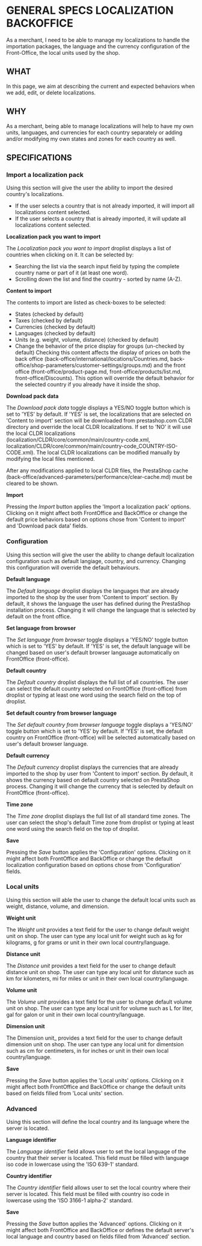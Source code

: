 # GENERAL SPECS LOCALIZATION BACKOFFICE

As a merchant, I need to be able to manage my localizations to handle the importation packages, the language and the currency configuration of the Front-Office, the local units used by the shop.

## WHAT

In this page, we aim at describing the current and expected behaviors when we add, edit, or delete localizations.

## WHY

As a merchant, being able to manage localizations will help to have my own units, languages, and currencies for each country separately or adding and/or modifying my own states and zones for each country as well.

## SPECIFICATIONS



### Import a localization pack

Using this section will give the user the ability to import the desired country's localizations.
- If the user selects a country that is not already imported, it will import all localizations content selected.
- If the user selects a country that is already imported, it will update all localizations content selected.

**Localization pack you want to import**

The _Localization pack you want to import_ droplist displays a list of countries when clicking on it. It can be selected by: 
- Searching the list via the search input field by typing the complete country name or part of it (at least one word).
- Scrolling down the list and find the country - sorted by name (A-Z).

**Content to import**

The contents to import are listed as check-boxes to be selected:
- States (checked by default)
- Taxes (checked by default)
- Currencies (checked by default)
- Languages (checked by default)
- Units (e.g. weight, volume, distance) (checked by default)
- Change the behavior of the price display for groups (un-checked by default)
Checking this content affects the display of prices on both the back office (back-office/international/locations/Countries.md, back-office/shop-parameters/customer-settings/groups.md) and the front office (front-office/product-page.md, front-office/products/list.md, front-office/Discounts). This option will override the default behavior for the selected country if you already have it inside the shop.

**Download pack data**

The _Download pack data_ toggle displays a YES/NO toggle button which is set to 'YES' by default. If 'YES' is set, the localizations that are selected on 'Content to import' section will be downloaded from prestashop.com CLDR directory and override the local CLDR localizations. If set to 'NO' it will use the local CLDR localizations (localization/CLDR/core/common/main/country-code.xml, localization/CLDR/core/common/main/country-code_COUNTRY-ISO-CODE.xml). The local CLDR localizations can be modified manually by modifying the local files mentioned.

After any modifications applied to local CLDR files, the PrestaShop cache (back-office/advanced-parameters/performance/clear-cache.md) must be cleared to be shown.

**Import**

Pressing the _Import_ button applies the 'Import a localization pack' options. Clicking on it might affect both FrontOffice and BackOffice or change the default price behaviors based on options chose from 'Content to import' and 'Download pack data' fields.

### Configuration

Using this section will give the user the ability to change default localization configuration such as default langiage, country, and currency. Changing this configuration will override the default behaviours.

**Default language**

The _Default language_ droplist displays the languages that are already imported to the shop by the user from 'Content to import' section. By default, it shows the language the user has defined during the PrestaShop installation process. Changing it will change the language that is selected by default on the front office.

**Set language from browser**

The _Set language from browser_ toggle displays a 'YES/NO' toggle button which is set to 'YES' by default. If 'YES' is set, the default language will be changed based on user's default browser langauage automatically on FrontOffice (front-office).

**Default country**

The _Default country_ droplist displays the full list of all countries. The user can select the default country selected on FrontOffice (front-office) from droplist or typing at least one word using the search field on the top of droplist.

**Set default country from browser language**

The _Set default country from browser language_ toggle displays a 'YES/NO' toggle button which is set to 'YES' by default. If 'YES' is set, the default country on FrontOffice (front-office) will be selected automatically based on user's default browser language.

**Default currency**

The _Default currency_ droplist displays the currencies that are already imported to the shop by user from 'Content to import' section. By default, it shows the currency based on default country selected on PrestaShop process. Changing it will change the currency that is selected by default on FrontOffice (front-office).

**Time zone**

The _Time zone_ droplist displays the full list of all standard time zones. The user can select the shop's default Time zone from droplist or typing at least one word using the search field on the top of droplist.

**Save**

Pressing the _Save_ button applies the 'Configuration' options. Clicking on it might affect both FrontOffice and BackOffice or change the default localization configuration based on options chose from 'Configuration' fields.

### Local units

Using this section will able the user to change the default local units such as weight, distance, volume, and dimension.

**Weight unit**

The _Weight unit_ provides a text field for the user to change default weight unit on shop. The user can type any local unit for weight such as kg for kilograms, g for grams or unit in their own local country/language.

**Distance unit**

The _Distance unit_ provides a text field for the user to change default distance unit on shop. The user can type any local unit for distance such as km for kilometers, mi for miles or unit in their own local country/language.

**Volume unit**

The _Volume unit_ provides a text field for the user to change default volume unit on shop. The user can type any local unit for volume such as L for liter, gal for galon or unit in their own local country/language.

**Dimension unit**

The Dimension unit_ provides a text field for the user to change default dimension unit on shop. The user can type any local unit for dimentsion such as cm for centimeters, in for inches or unit in their own local country/language.

**Save**

Pressing the _Save_ button applies the 'Local units' options. Clicking on it might affect both FrontOffice and BackOffice or change the default units based on fields filled from 'Local units' section.

### Advanced

Using this section will define the local country and its language where the server is located.

**Language identifier**

The _Language identifier_ field allows user to set the local language of the country that their server is located. This field must be filled with language iso code in lowercase using the 'ISO 639-1' standard.

**Country identifier**

The _Country identifier_ field allows user to set the local country where their server is located. This field must be filled with country iso code in lowercase using the 'ISO 3166-1 alpha-2' standard.

**Save**

Pressing the _Save_ button applies the 'Advanced' options. Clicking on it might affect both FrontOffice and BackOffice or defines the default server's local language and country based on fields filled from 'Advanced' section.
